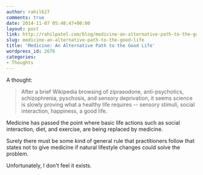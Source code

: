 ```yaml
---
author: rahil627
comments: true
date: 2014-11-07 05:48:47+00:00
layout: post
link: http://rahilpatel.com/blog/medicine-an-alternative-path-to-the-good-life/
slug: medicine-an-alternative-path-to-the-good-life
title: 'Medicine: An Alternative Path to the Good Life'
wordpress_id: 2676
categories:
- Thoughts
---
```


A thought:


<blockquote>After a brief Wikipedia browsing of ziprasodone, anti-psychotics, schizophrenia, pyschosis, and sensory deprivation, it seems science is slowly proving what a healthy life requires -- sensory stimuli, social interaction, happiness, a good life.</blockquote>



Medicine has passed the point where basic life actions such as social interaction, diet, and exercise, are being replaced by medicine. 

Surely there must be some kind of general rule that practitioners follow that states not to give medicine if natural lifestyle changes could solve the problem.

Unfortunately, I don't feel it exists.
